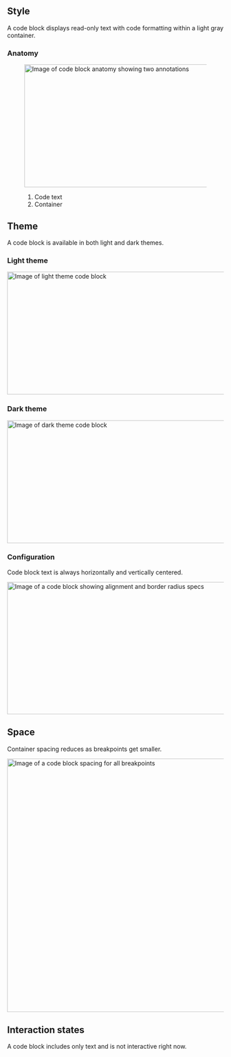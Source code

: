 ## Style

A code block displays read-only text with code formatting within a light gray 
container.

### Anatomy

<figure>
  <uxdot-example width-adjustment="870px">
    <img src="../code-block-anatomy.png"
        alt="Image of code block anatomy showing two annotations"
        width="872"
        height="285">
  </uxdot-example>
  <figcaption>
    <ol>
      <li>Code text</li>
      <li>Container</li>
    </ol>
  </figcaption>
</figure>

## Theme

A code block is available in both light and dark themes.

### Light theme

<uxdot-example width-adjustment="872px">
  <img src="../code-block-theme-light.png"
        alt="Image of light theme code block"
        width="872"
        height="285">
</uxdot-example>


### Dark theme

<uxdot-example color-palette="darkest" width-adjustment="872px">
  <img src="../code-block-theme-dark.png"
        alt="Image of dark theme code block"
        width="872"
        height="285">
</uxdot-example>

### Configuration

Code block text is always horizontally and vertically centered.

<uxdot-example width-adjustment="872px">
  <img src="../code-block-configuration.png"
        alt="Image of a code block showing alignment and border radius specs"
        width="872"
        height="307">
</uxdot-example>

## Space

Container spacing reduces as breakpoints get smaller.

<uxdot-example width-adjustment="872px">
  <img src="../code-block-space.png"
        alt="Image of a code block spacing for all breakpoints"
        width="872"
        height="588">
</uxdot-example>

<uxdot-spacer-tokens-table tokens="lg, xl"></uxdot-spacer-tokens-table>

## Interaction states
A code block includes only text and is not interactive right now.


